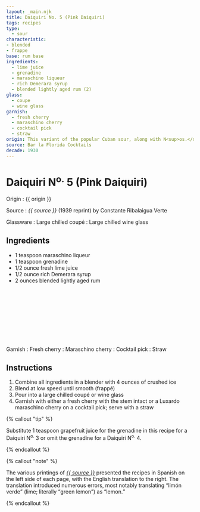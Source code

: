 ```yaml
---
layout: _main.njk
title: Daiquiri No. 5 (Pink Daiquiri)
tags: recipes
type:
  - sour
characteristic:
- blended
- frappe
base: rum base
ingredients:
  - lime juice
  - grenadine
  - maraschino liqueur
  - rich Demerara syrup
  - blended lightly aged rum (2)
glass:
  - coupe
  - wine glass
garnish:
  - fresh cherry
  - maraschino cherry
  - cocktail pick
  - straw
origin: This variant of the popular Cuban sour, along with N<sup>os.</sup> 1, 2, 3, and 4, was codified by barman Constante Ribalaigua at Havana's Floridita Bar. It first appeared on the menu in 1939 alongside the two earlier frappé variants (3 and 4).
source: Bar la Florida Cocktails
decade: 1930
---
```

<!-- markdownlint-disable MD025 -->
# Daiquiri N<sup>o.</sup> 5 (Pink Daiquiri)
<!-- markdownlint-disable MD025 -->

Origin
  : {{ origin }}

Source
  : <cite>{{ source }}</cite> (1939 reprint) by Constante Ribalaigua Verte

Glassware
  : Large chilled coupé
  : Large chilled wine glass

## Ingredients

* 1 teaspoon maraschino liqueur
* 1 teaspoon grenadine
* 1/2 ounce fresh lime juice
* 1/2 ounce rich Demerara syrup
* 2 ounces blended lightly aged rum<icon-l space="1em" class="bigger" label="(2)"><span class="with-icon"><svg class="icon"><use href="/assets/images/icons/circle-2.svg#circle-2"></use></svg></span></icon-l>

Garnish
  : Fresh cherry
  : Maraschino cherry
  : Cocktail pick
  : Straw

## Instructions

1. Combine all ingredients in a blender with 4 ounces of crushed ice
2. Blend at low speed until smooth (frappé)
3. Pour into a large chilled coupé or wine glass
4. Garnish with either a fresh cherry with the stem intact or a Luxardo maraschino cherry on a cocktail pick; serve with a straw

<!-- markdownlint-disable MD012 -->
{% callout "tip" %}
<!-- markdownlint-enable MD012 -->

Substitute 1 teaspoon grapefruit juice for the grenadine in this recipe for a Daiquiri N<sup>o.</sup> 3 or omit the grenadine for a Daiquiri N<sup>o.</sup> 4.

{% endcallout %}

<!-- markdownlint-disable MD012 -->
{% callout "note" %}
<!-- markdownlint-enable MD012 -->

The various printings of <cite><a href="https://euvs-vintage-cocktail-books.cld.bz/1935-Bar-la-Florida-Cocktails" target="_blank" rel="external noopener">{{ source }}</a></cite> presented the recipes in Spanish on the left side of each page, with the English translation to the right. The translation introduced numerous errors, most notably translating <q>limón verde</q> (lime; literally <q>green lemon</q>) as <q>lemon.</q>

{% endcallout %}
